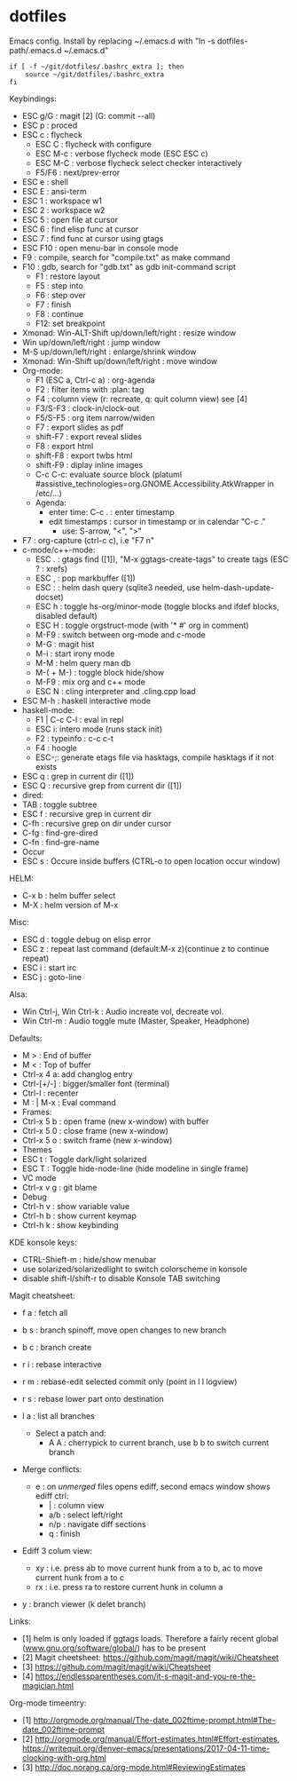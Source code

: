 dotfiles
========

Emacs config. Install by replacing ~/.emacs.d with
"ln -s dotfiles-path/.emacs.d ~/.emacs.d"

    if [ -f ~/git/dotfiles/.bashrc_extra ]; then
        source ~/git/dotfiles/.bashrc_extra
    fi


Keybindings:

 * ESC g/G : magit [2] (G: commit --all)
 * ESC p   : proced
 * ESC c   : flycheck
   * ESC C   : flycheck with configure
   * ESC M-c : verbose flycheck mode (ESC ESC c)
   * ESC M-C : verbose flycheck select checker interactively
   * F5/F6 : next/prev-error
 * ESC e : shell
 * ESC E : ansi-term
 * ESC 1 : workspace w1
 * ESC 2 : workspace w2
 * ESC 5 : open file at cursor
 * ESC 6 : find elisp func at cursor
 * ESC 7 : find func at cursor using gtags
 * ESC F10 : open menu-bar in console mode
 * F9    : compile, search for "compile.txt" as make command
 * F10   : gdb, search for "gdb.txt" as gdb init-command script
   * F1 : restore layout
   * F5 : step into
   * F6 : step over
   * F7 : finish
   * F8 : continue
   * F12: set breakpoint
 * Xmonad: Win-ALT-Shift up/down/left/right : resize window
 * Win up/down/left/right : jump window
 * M-S up/down/left/right : enlarge/shrink window
 * Xmonad: Win-Shift up/down/left/right : move window
 * Org-mode:
   * F1 (ESC a, Ctrl-c a) : org-agenda
   * F2 : filter items with :plan: tag
   * F4 : column view (r: recreate, q: quit column view) see [4]
   * F3/S-F3 : clock-in/clock-out
   * F5/S-F5 : org item narrow/widen
   * F7 : export slides as pdf
   * shift-F7 : export reveal slides
   * F8 : export html
   * shift-F8 : export twbs html
   * shift-F9 : diplay inline images
   * C-c C-c: evaluate source block
     (platuml #assistive_technologies=org.GNOME.Accessibility.AtkWrapper in /etc/...)
   * Agenda:
     * enter time: C-c . : enter timestamp
     * edit timestamps : cursor in timestamp or in calendar "C-c ."
       * use: S-arrow, "<", ">"
 * F7 : org-capture (ctrl-c c), i.e "F7 n"
 * c-mode/c++-mode:
   * ESC . : gtags find ([1]), "M-x ggtags-create-tags" to create tags (ESC ? : xrefs)
   * ESC , : pop markbuffer ([1])
   * ESC : : helm dash query (sqlite3 needed, use helm-dash-update-docset)
   * ESC h : toggle hs-org/minor-mode (toggle blocks and ifdef blocks, disabled default)
   * ESC H : toggle orgstruct-mode (with '* #' org in comment)
   * M-F9  : switch between org-mode and c-mode
   * M-G   : magit hist
   * M-i   : start irony mode
   * M-M   : helm query man db
   * M-( + M-) : toggle block hide/show
   * M-F9  : mix org and c++ mode
   * ESC N : cling interpreter and .cling.cpp load
 * ESC M-h : haskell interactive mode  
 * haskell-mode:
   * F1 | C-c C-l : eval in repl
   * ESC i: intero mode (runs stack init)
   * F2 : typeinfo : c-c c-t
   * F4 : hoogle
   * ESC-;: generate etags file via hasktags, compile hasktags if it not exists
 * ESC q : grep in current dir ([1])
 * ESC Q : recursive grep from current dir ([1])
 * dired:
  * TAB   : toggle subtree
  * ESC f : recursive grep in current dir
  * C-fh  : recursive grep on dir under cursor
  * C-fg  : find-gre-dired
  * C-fn  : find-gre-name
 * Occur
  * ESC s : Occure inside buffers (CTRL-o to open location occur window)

HELM:
 * C-x b : helm buffer select
 * M-X   : helm version of M-x

Misc:
 * ESC d : toggle debug on elisp error
 * ESC z : repeat last command (default:M-x z)(continue z to continue repeat)
 * ESC i : start irc
 * ESC j : goto-line

Alsa:
 * Win Ctrl-j, Win Ctrl-k : Audio increate vol, decreate vol.
 * Win Ctrl-m             : Audio toggle mute (Master, Speaker, Headphone)
  

Defaults:

 * M > : End of buffer
 * M < : Top of buffer
 * Ctrl-x 4 a: add changlog entry
 * Ctrl-[+/-] : bigger/smaller font (terminal)
 * Ctrl-l : recenter
 * M : | M-x : Eval command
 * Frames:
  * Ctrl-x 5 b : open frame (new x-window) with buffer
  * Ctrl-x 5 0 : close frame (new x-window)
  * Ctrl-x 5 o : switch frame (new x-window)
 * Themes
  * ESC t : Toggle dark/light solarized
  * ESC T : Toggle hide-node-line (hide modeline in single frame)
 * VC mode
  * Ctrl-x v g : git blame
 * Debug
  * Ctrl-h v : show variable value
  * Ctrl-h b : show current keymap
  * Ctrl-h k : show keybinding

KDE konsole keys:
 * CTRL-Shieft-m : hide/show menubar
 * use solarized/solarizedlight to switch colorscheme in konsole
 * disable shift-l/shift-r to disable Konsole TAB switching

Magit cheatsheet:
 * f a : fetch all
 * b s : branch spinoff, move open changes to new branch
 * b c : branch create
 * r i : rebase interactive
 * r m : rebase-edit selected commit only (point in l l logview)
 * r s : rebase lower part onto destination
 * l a : list all branches
   * Select a patch and:
     * A A : cherrypick to current branch, use b b to switch current branch
 * Merge conflicts:
   * e : on _unmerged_ files opens ediff, second emacs window shows ediff ctrl:
     * |   : column view
     * a/b : select left/right
     * n/p : navigate diff sections
     * q   : finish
 * Ediff 3 colum view:
   * xy : i.e. press ab to move current hunk from a to b, ac to move current hunk from a to c
   * rx : i.e. press ra to restore current hunk in column a
   
 * y   : branch viewer (k delet branch)

Links:

 * [1] helm is only loaded if ggtags loads. Therefore a fairly recent global (www.gnu.org/software/global/)
  has to be present
 * [2] Magit cheetsheet: https://github.com/magit/magit/wiki/Cheatsheet
 * [3] https://github.com/magit/magit/wiki/Cheatsheet
 * [4] https://endlessparentheses.com/it-s-magit-and-you-re-the-magician.html

Org-mode timeentry:
 * [1] http://orgmode.org/manual/The-date_002ftime-prompt.html#The-date_002ftime-prompt
 * [2] http://orgmode.org/manual/Effort-estimates.html#Effort-estimates, https://writequit.org/denver-emacs/presentations/2017-04-11-time-clocking-with-org.html
 * [3] http://doc.norang.ca/org-mode.html#ReviewingEstimates

